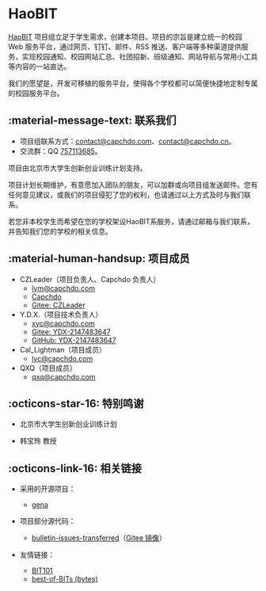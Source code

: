 # HaoBIT

[HaoBIT][haobit] 项目组立足于学生需求，创建本项目。项目的宗旨是建立统一的校园 Web 服务平台，通过网页、钉钉、邮件、RSS 推送、客户端等多种渠道提供服务，实现校园通知、校园网站汇总、社团招新、班级通知、网站导航与常用小工具等内容的一站直达。

我们的愿望是，开发可移植的服务平台，使得各个学校都可以简便快捷地定制专属的校园服务平台。

## :material-message-text: 联系我们

- 项目组联系方式：[contact@capchdo.com](mailto:contact@capchdo.com)、[contact@capchdo.cn](mailto:contact@capchdo.cn)。
- 交流群：QQ [757113685](https://jq.qq.com/?_wv=1027&k=j13nOAhr)。

项目由北京市大学生创新创业训练计划支持。

项目计划长期维护，有意愿加入团队的朋友，可以加群或向项目组发送邮件。您有任何意见建议，或我们的项目侵犯了您的权利，也请通过以上方式及时与我们联系。

若您非本校学生而希望在您的学校架设HaoBIT系服务，请通过邮箱与我们联系，并告知我们您的学校的相关信息。

## :material-human-handsup: 项目成员

- CZLeader（项目负责人、Capchdo 负责人）
  - [lym@capchdo.com](mailto:lym@capchdo.com)
  - [Capchdo](https://www.capchdo.com/)
  - [Gitee: CZLeader](https://gitee.com/CZLeader)
- Y.D.X.（项目技术负责人）
  - [xyc@capchdo.com](mailto:xyc@capchdo.com)
  - [Gitee: YDX-2147483647](https://gitee.com/YDX-2147483647)
  - [GitHub: YDX-2147483647](https://github.com/YDX-2147483647)
- Cal_Lightman（项目成员）
  - [lyc@capchdo.com](mailto:lyc@capchdo.com)
- QXQ（项目成员）
  - [qxq@capchdo.com](mailto:qxq@capchdo.com)

## :octicons-star-16: 特别鸣谢

- 北京市大学生创新创业训练计划

- 韩宝玲 教授

## :octicons-link-16: 相关链接

- 采用的开源项目：
  - [gena](https://gitee.com/czleader/web)

- 项目部分源代码：
  - [bulletin-issues-transferred](https://github.com/YDX-2147483647/bulletin-issues-transferred)（[Gitee 镜像](https://gitee.com/YDX-2147483647/bulletin-issues-transferred)）

- 友情链接：
  - [BIT101](https://bit101.cn/)
  - [best-of-BITs (bytes)](https://github.com/YDX-2147483647/best-of-bits/)

[haobit]: https://haobit.top
